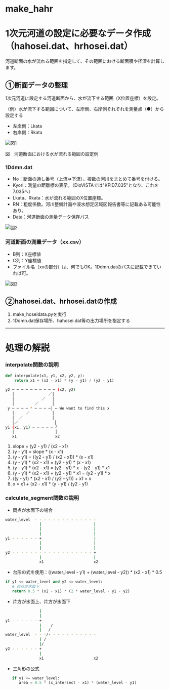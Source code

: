 # make_hahr
# 1次元河道の設定に必要なデータ作成（hahosei.dat、hrhosei.dat）

河道断面の水が流れる範囲を指定して、その範囲における断面積や径深を計算します。

## ①断面データの整理

1次元河道に設定する河道断面から、水が流下する範囲（X位置座標）を設定。

（例）水が流下する範囲について、左岸側、右岸側それぞれを測量点（●）から設定する
- 左岸側：Lkata
- 右岸側：Rkata

![図1](https://github.com/user-attachments/assets/f54deb32-7af6-4984-af1e-9963dda1eec4)

 図　河道断面における水が流れる範囲の設定例

### 1Ddmn.dat

- No：断面の通し番号（上流⇒下流）。複数の河川をまとめて番号を付ける。
- Kyori：測量の距離標の表示。（DioVISTAでは"KPID7.035"となり、これを7.035へ）
- Lkata、Rkata：水が流れる範囲のX位置座標。
- RN：粗度係数。河川整備計画や浸水想定区域図報告書等に記載ある可能性あり。
- Data：河道断面の測量データ保存パス
  
![図2](https://github.com/user-attachments/assets/2b98c1cd-2f0d-4375-88d5-96f0cc7d612a)

### 河道断面の測量データ（xx.csv）

- B列：X座標値
- C列：Y座標値
- ファイル名（xxの部分）は、何でもOK。1Ddmn.datのパスに記載できていれば可。

![図3](https://github.com/user-attachments/assets/7bbd6085-6e99-497d-93f7-f81a15094f8c)

## ②hahosei.dat、hrhosei.datの作成

1. make_hoseidata.pyを実行
2. 1Ddmn.dat保存場所、hahosei.dat等の出力場所を指定する


---
# 処理の解説
### interpolate関数の説明

```python
def interpolate(x1, y1, x2, y2, y):
    return x1 + (x2 - x1) * (y - y1) / (y2 - y1)
```



```bash
y2 ─ ─ ─ ─ ─ ─ ─ ─ ─ ─ (x2, y2)
   │               ／│
   │            ／   │
   │         ／      │
 y ─ ─ ─ ─ * ─ ─ ─ ─│ ← We want to find this x
   │     ／          │
   │  ／             │
   │／                │
y1 (x1, y1) ─ ─ ─ ─ ─ ┘
   │                  │
   x1                 x2
```

1. slope = (y2 - y1) / (x2 - x1)
2. (y - y1) = slope * (x - x1)
3. (y - y1) = ((y2 - y1) / (x2 - x1)) * (x - x1)
4. (y - y1) * (x2 - x1) = (y2 - y1) * (x - x1)
5. (y - y1) * (x2 - x1) = (y2 - y1) * x - (y2 - y1) * x1
6. (y - y1) * (x2 - x1) + (y2 - y1) * x1 = (y2 - y1) * x
7. ((y - y1) * (x2 - x1) / (y2 - y1)) + x1 = x
8. x = x1 + (x2 - x1) * (y - y1) / (y2 - y1)



### calculate_segment関数の説明


- 両点が水面下の場合
```bash
water_level  - - - - - - - - - - - - - - 
               |                       |
               |                       |
               |                       |
y1 - - - - - - +                       |
               |                       |
               |                       |
y2 - - - - - - - - - - - - - - - - - - +
               |                       |
               x1                      x2
```
- 台形の式を使用：((water_level - y1) + (water_level - y2)) * (x2 - x1) * 0.5
```python
if y1 <= water_level and y2 <= water_level:
   # 両点が水面下
   return 0.5 * (x2 - x1) * (2 * water_level - y1 - y2)
```


- 片方が水面上、片方が水面下
```bash
               |
               |
y1 - - - - - - +
               |    /
               |   /
water_level  - - -/- - - - - - - - - - -
               | /
               |/
y2 - - - - - - +
               |
               x1                      x2
```
- 三角形の公式
```python
   if y1 <= water_level:
      area = 0.5 * (x_intersect - x1) * (water_level - y1)
```
